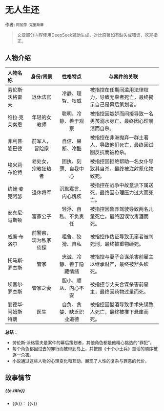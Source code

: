 <script setup>
import {data} from './data/无人生还.data.js'
</script>

# 无人生还

作者: `阿加莎·克里斯蒂`

> 文章部分内容使用DeepSeek辅助生成，对比原著如有缺失或错误，欢迎指正。

## 人物介绍

| 人物名称          |      身份/背景      |        性格特点        | 与案件的关联                                                        |
|:--------------|:-----------------:|:------------------:|---------------------------------------------------------------|
| 劳伦斯·沃格雷夫   |      退休法官       |     冷静、理智、权威     | 被指控在任期间滥用法律权力，导致无辜者死亡，最终揭示自己是幕后策划者。 |
| 维拉·克莱索恩     |    年轻的女教师     |   聪明、冷静、善于观察   | 被指控因嫉妒而间接导致一名男孩溺水身亡，最终因心理崩溃而自杀。        |
| 菲利普·隆巴德     |    前军人，冒险家    |     自信、果断、冷酷     | 被指控在非洲抛弃一群土著人，导致他们死亡，最终因试图反抗而被枪杀。     |
| 埃米莉·布伦特     |  老处女，宗教狂热者  |   固执、刻薄、自我中心   | 被指控因拒绝帮助一名女仆导致其自杀，最终被注射氰化物致死。            |
| 约翰·麦克阿瑟     |      退休将军       |   沉默寡言、内心愧疚    | 被指控在战争中故意派下属送死，最终因心理压力过大而死亡。              |
| 安东尼·马斯顿     |      富家公子       |   轻浮、自私、不负责任   | 被指控因鲁莽驾驶导致两名儿童死亡，最终因误饮毒酒而死。                |
| 威廉·布洛尔       | 前警察，现为私家侦探 |     粗鲁、狡猾、自私     | 被指控作伪证导致无辜者被判死刑，最终被重物砸死。                      |
| 托马斯·罗杰斯     |        管家         | 忠诚、冷静、善于隐藏情绪 | 被指控与妻子合谋杀害前雇主以继承财产，最终被斧头砍死。                |
| 埃塞尔·罗杰斯     |      管家之妻       |   胆小、顺从、内心不安   | 被指控与丈夫合谋杀害前雇主，最终因药物过量而死。                      |
| 爱德华·阿姆斯特朗 |        医生         | 自负、贪婪、缺乏职业道德 | 被指控因酗酒导致手术失误致人死亡，最终被推下悬崖而死。                |

**总结：**
- 劳伦斯·沃格雷夫是案件的幕后策划者，其他角色都是他精心挑选的“罪犯”。
- 每个角色都因过去的罪行而被带到岛上，并按照《十个小士兵》童谣的顺序被逐一杀害。
- 小说通过这些人物的心理变化和互动，展现了人性的复杂与罪恶的代价。

## 故事情节

<timeline class='timeline'>
  <timeline-item
    v-for="e in data"
    :timestamp="e.timestamp"
    :type="e.type"
    :size="e.size"
    :hollow="true"
    placement="top">
    <h5 class='title'>{{e.title}}</h5>
    <ul>
      <li v-for="(v, k) in e.data">
        <span class='label'>{{k}}：</span>
        <span class='content'>{{v}}</span>
      </li>
    </ul>
  </timeline-item>
</timeline>